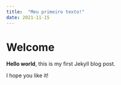 ```yaml
---
title:  "Meu primeiro texto!"
date: 2021-11-15
---
```


# Welcome

**Hello world**, this is my first Jekyll blog post.

I hope you like it!


